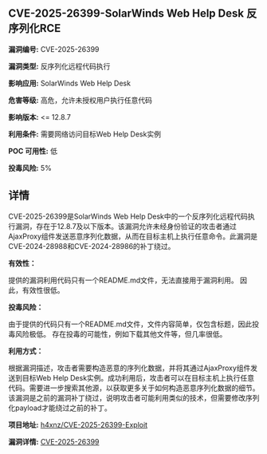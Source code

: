 ## CVE-2025-26399-SolarWinds Web Help Desk 反序列化RCE

**漏洞编号:** CVE-2025-26399

**漏洞类型:** 反序列化远程代码执行

**影响应用:** SolarWinds Web Help Desk

**危害等级:** 高危，允许未授权用户执行任意代码

**影响版本:** <= 12.8.7

**利用条件:** 需要网络访问目标Web Help Desk实例

**POC 可用性:** 低

**投毒风险:** 5%

## 详情

CVE-2025-26399是SolarWinds Web Help Desk中的一个反序列化远程代码执行漏洞，存在于12.8.7及以下版本。该漏洞允许未经身份验证的攻击者通过AjaxProxy组件发送恶意序列化数据，从而在目标主机上执行任意命令。此漏洞是CVE-2024-28988和CVE-2024-28986的补丁绕过。

**有效性：**

提供的漏洞利用代码只有一个README.md文件，无法直接用于漏洞利用。 因此，有效性很低。

**投毒风险：**

由于提供的代码只有一个README.md文件，文件内容简单，仅包含标题，因此投毒风险极低。 存在投毒的可能性，例如下载其他文件等，但几率很低。

**利用方式：**

根据漏洞描述，攻击者需要构造恶意的序列化数据，并将其通过AjaxProxy组件发送到目标Web Help Desk实例。成功利用后，攻击者可以在目标主机上执行任意代码。需要进一步搜索其他源，以获取更多关于如何构造恶意序列化数据的细节。该漏洞是之前的漏洞补丁绕过，说明攻击者可能利用类似的技术，但需要修改序列化payload才能绕过之前的补丁。

**项目地址:** [h4xnz/CVE-2025-26399-Exploit](https://github.com/h4xnz/CVE-2025-26399-Exploit)

**漏洞详情:** [CVE-2025-26399](https://nvd.nist.gov/vuln/detail/CVE-2025-26399)